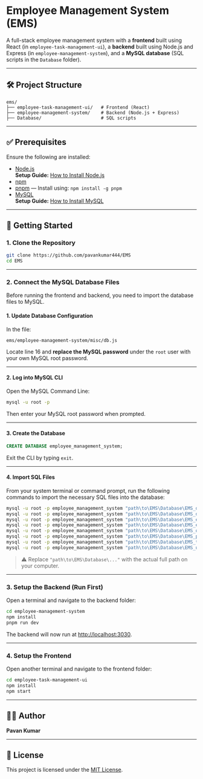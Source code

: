 # Employee Management System (EMS)

A full-stack employee management system with a **frontend** built using React (in `employee-task-management-ui`), a **backend** built using Node.js and Express (in `employee-management-system`), and a **MySQL database** (SQL scripts in the `Database` folder).

---

## 🛠️ Project Structure

```
ems/
├── employee-task-management-ui/   # Frontend (React)
├── employee-management-system/    # Backend (Node.js + Express)
├── Database/                      # SQL scripts
```

---

## ✅ Prerequisites

Ensure the following are installed:

- [Node.js](https://nodejs.org/en/download)  
  **Setup Guide:** [How to Install Node.js](https://www.youtube.com/watch?v=06X51c6WHsQ)
- [npm](https://www.npmjs.com/)
- [pnpm](https://pnpm.io/) — Install using: `npm install -g pnpm`
- [MySQL](https://dev.mysql.com/downloads/installer/)  
  **Setup Guide:** [How to Install MySQL](https://www.youtube.com/watch?v=1VyufR2x1ac)

---

## 🚀 Getting Started

### 1. Clone the Repository

```bash
git clone https://github.com/pavankumar444/EMS
cd EMS
```

---

### 2. Connect the MySQL Database Files

Before running the frontend and backend, you need to import the database files to MySQL.

#### 1. Update Database Configuration

In the file:

```
ems/employee-management-system/misc/db.js
```

Locate line 16 and **replace the MySQL password** under the `root` user with your own MySQL root password.

---

#### 2. Log into MySQL CLI

Open the MySQL Command Line:

```bash
mysql -u root -p
```

Then enter your MySQL root password when prompted.

---

#### 3. Create the Database

```sql
CREATE DATABASE employee_management_system;
```

Exit the CLI by typing `exit`.

---

#### 4. Import SQL Files

From your system terminal or command prompt, run the following commands to import the necessary SQL files into the database:

```bash
mysql -u root -p employee_management_system "path\to\EMS\Database\EMS_department.sql"
mysql -u root -p employee_management_system "path\to\EMS\Database\EMS_designation.sql"
mysql -u root -p employee_management_system "path\to\EMS\Database\EMS_employee_task.sql"
mysql -u root -p employee_management_system "path\to\EMS\Database\EMS_employees.sql"
mysql -u root -p employee_management_system "path\to\EMS\Database\EMS_organization.sql"
mysql -u root -p employee_management_system "path\to\EMS\Database\EMS_project.sql"
mysql -u root -p employee_management_system "path\to\EMS\Database\EMS_tasks.sql"
mysql -u root -p employee_management_system "path\to\EMS\Database\EMS_users.sql"
```

> ⚠️ Replace `"path\to\EMS\Database\..."` with the actual full path on your computer.

---

### 3. Setup the Backend (Run First)

Open a terminal and navigate to the backend folder:

```bash
cd employee-management-system
npm install
pnpm run dev
```

The backend will now run at [http://localhost:3030](http://localhost:3030).

---

### 4. Setup the Frontend

Open another terminal and navigate to the frontend folder:

```bash
cd employee-task-management-ui
npm install
npm start
```

---

## 🧑‍💻 Author

**Pavan Kumar**

---

## 📄 License

This project is licensed under the [MIT License](LICENSE).
